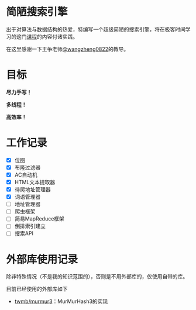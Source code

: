 # 简陋搜索引擎

出于对算法与数据结构的热爱，特编写一个超级简陋的搜索引擎，将在极客时间学习的这门[课程](https://time.geekbang.org/column/intro/126)的内容付诸实践。

在这里感谢一下王争老师[@wangzheng0822](https://github.com/wangzheng0822)的教导。

# 目标

**尽力手写！**

**多线程！**

**高效率！**

# 工作记录

- [x] 位图
- [x] 布隆过滤器
- [x] AC自动机
- [x] HTML文本提取器
- [x] 待爬地址管理器
- [x] 词语管理器
- [ ] 地址管理器
- [ ] 爬虫框架
- [ ] 简易MapReduce框架
- [ ] 倒排索引建立
- [ ] 搜索API

# 外部库使用记录

除非特殊情况（不是我的知识范围的），否则是不用外部库的，仅使用自带的库。

目前已经使用的外部库如下

- [twmb/murmur3](https://github.com/twmb/murmur3)：MurMurHash3的实现
